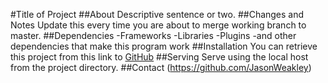 #Title of Project
##About
Descriptive sentence or two.
##Changes and Notes
Update this every time you are about to merge working branch to master.
##Dependencies
-Frameworks
-Libraries
-Plugins
-and other dependencies that make this program work
##Installation
You can retrieve this project from this link to [GitHub](https)
##Serving
Serve using the local host from the project directory.
##Contact
(https://github.com/JasonWeakley)